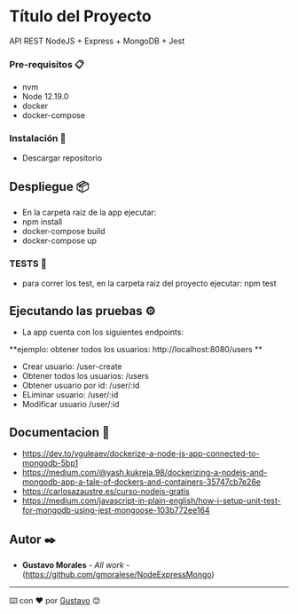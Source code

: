 # Título del Proyecto

API REST NodeJS + Express + MongoDB + Jest


### Pre-requisitos 📋

- nvm
- Node 12.19.0
- docker
- docker-compose

### Instalación 🔧

- Descargar repositorio

## Despliegue 📦

- En la carpeta raiz de la app ejecutar:
- npm install
- docker-compose build
- docker-compose up

### TESTS 🔧

- para correr los test, en la carpeta raiz del proyecto ejecutar: npm test

## Ejecutando las pruebas ⚙️

- La app cuenta con los siguientes endpoints:

**ejemplo: obtener todos los usuarios: http://localhost:8080/users **

- Crear usuario: /user-create
- Obtener todos los usuarios: /users
- Obtener usuario por id: /user/:id
- ELiminar usuario: /user/:id
- Modificar usuario /user/:id

## Documentacion 📖

- https://dev.to/vguleaev/dockerize-a-node-js-app-connected-to-mongodb-5bp1
- https://medium.com/@yash.kukreja.98/dockerizing-a-nodejs-and-mongodb-app-a-tale-of-dockers-and-containers-35747cb7e26e
- https://carlosazaustre.es/curso-nodejs-gratis
- https://medium.com/javascript-in-plain-english/how-i-setup-unit-test-for-mongodb-using-jest-mongoose-103b772ee164


## Autor ✒️
* **Gustavo Morales** - *All work* - (https://github.com/gmoralese/NodeExpressMongo)

---
⌨️ con ❤️ por [Gustavo](https://github.com/gmoralese) 😊
